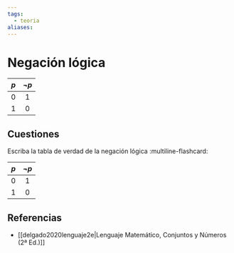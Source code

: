 ```yaml
---
tags:
  - teoria
aliases:
---
```

# Negación lógica

| $p$ | $\neg p$ |
| :-: | :------: |
|  0  |    1     |
|  1  |    0     |

## Cuestiones

Escriba la tabla de verdad de la negación lógica
:multiline-flashcard:

| $p$ | $\neg p$ |
| :-: | :------: |
|  0  |    1     |
|  1  |    0     |

## Referencias
- [[delgado2020lenguaje2e|Lenguaje Matemático, Conjuntos y Números (2ª Ed.)]]
